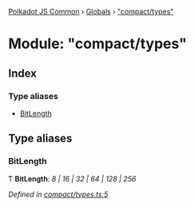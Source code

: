 [Polkadot JS Common](../README.md) › [Globals](../globals.md) › ["compact/types"](_compact_types_.md)

# Module: "compact/types"

## Index

### Type aliases

* [BitLength](_compact_types_.md#bitlength)

## Type aliases

###  BitLength

Ƭ **BitLength**: *8 | 16 | 32 | 64 | 128 | 256*

*Defined in [compact/types.ts:5](https://github.com/polkadot-js/common/blob/c4acca6c/packages/util/src/compact/types.ts#L5)*
